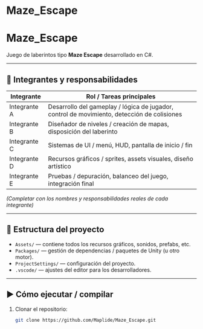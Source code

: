 # Maze_Escape

# Maze_Escape

Juego de laberintos tipo **Maze Escape** desarrollado en C#.

---

## 👥 Integrantes y responsabilidades

| Integrante | Rol / Tareas principales |
|------------|---------------------------|
| Integrante A | Desarrollo del gameplay / lógica de jugador, control de movimiento, detección de colisiones |
| Integrante B | Diseñador de niveles / creación de mapas, disposición del laberinto |
| Integrante C | Sistemas de UI / menú, HUD, pantalla de inicio / fin |
| Integrante D | Recursos gráficos / sprites, assets visuales, diseño artístico |
| Integrante E | Pruebas / depuración, balanceo del juego, integración final |

*(Completar con los nombres y responsabilidades reales de cada integrante)*

---

## 📂 Estructura del proyecto

- `Assets/` — contiene todos los recursos gráficos, sonidos, prefabs, etc.  
- `Packages/` — gestión de dependencias / paquetes de Unity (u otro motor).  
- `ProjectSettings/` — configuración del proyecto.  
- `.vscode/` — ajustes del editor para los desarrolladores.  

---

## ▶️ Cómo ejecutar / compilar

1. Clonar el repositorio:  
   ```bash
   git clone https://github.com/Maplide/Maze_Escape.git
